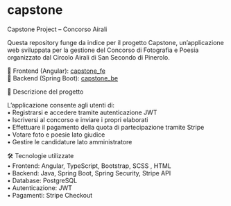 # capstone
Capstone Project – Concorso Airali

Questa repository funge da indice per il progetto Capstone, un’applicazione web sviluppata per la gestione del Concorso di Fotografia e Poesia organizzato dal Circolo Airali di San Secondo di Pinerolo.

🔹 Frontend (Angular): <a href="https://github.com/Ikadev95/capstone_fe.git"> capstone_fe </a> <br>
🔹 Backend (Spring Boot): <a href="https://github.com/Ikadev95/capstone_be.git "> capstone_be </a>

📌 Descrizione del progetto

L’applicazione consente agli utenti di: <br>
	•	Registrarsi e accedere tramite autenticazione JWT <br>
	•	Iscriversi al concorso e inviare i propri elaborati <br>
	•	Effettuare il pagamento della quota di partecipazione tramite Stripe <br>
	•	Votare foto e poesie lato giudice <br>
	•	Gestire le candidature lato amministratore <br>

🛠 Tecnologie utilizzate <br>
	•	Frontend: Angular, TypeScript, Bootstrap, SCSS , HTML <br>
	•	Backend: Java, Spring Boot, Spring Security, Stripe API <br>
	•	Database: PostgreSQL <br>
	•	Autenticazione: JWT <br>
	•	Pagamenti: Stripe Checkout <br>
